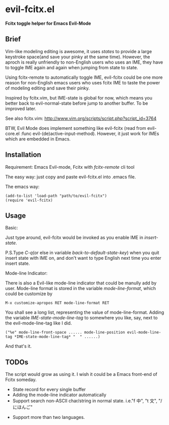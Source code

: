 # evil-fcitx.el
**Fcitx toggle helper for Emacs Evil-Mode**

## Brief

Vim-like modeling editing is awesome, it uses *states* to provide a large keystroke space(and save your pinky at the same time). However, the aproch is really unfriendly to non-English users who uses an IME, they have to toggle IME again and again when jumping from state to state.

Using fcitx-remote to automatically toggle IME, evil-fcitx could be one more reason for non-English emacs users who uses fcitx IME to taste the power of modeling editing and save their pinky.

Inspired by fcitx.vim, but IME-state is global for now, which means you better back to evil-normal-state before jump to another buffer. To be improved later.

See also fcitx.vim: http://www.vim.org/scripts/script.php?script_id=3764

BTW, Evil Mode does implement something like evil-fcitx (read from evil-core.el :func evil-(de)active-input-method). However, it just work for IMEs which are embedded in Emacs.

## Installation

Requirement: Emacs Evil-mode, Fcitx with *fcitx-remote* cli tool

The easy way: just copy and paste evil-fcitx.el into .emacs file.

The emacs way: 
~~~
(add-to-list 'load-path "path/to/evil-fcitx")
(require 'evil-fcitx)
~~~

## Usage

Basic:

Just type around, evil-fcitx would be invoked as you enable IME in *insert-state*.

P.S.Type *C-q*(or else in variable *back-to-default-state-key*) when you quit insert state with IME on, and don't want to type English next time you enter insert state.

Mode-line Indicator:

There is also a Evil-like mode-line indicator that could be manully add by user. Mode-line format is stored in the variable *mode-line-format*, which could be customize by

~~~
M-x customize-apropos RET mode-line-format RET
~~~

You shall see a long list, representing the value of mode-line-format. Adding the variable *IME-state-mode-line-tag* to somewhere you like, say, next to the evil-mode-line-tag like I did.

~~~
("%e" mode-line-front-space ...... mode-line-position evil-mode-line-tag *IME-state-mode-line-tag* "  " ......)
~~~

And that's it.

## TODOs

The script would grow as using it. I wish it could be a Emacs front-end of Fcitx someday.

* State record for every single buffer
* Adding the mode-line indicator automatically
* Support search non-ASCII char/string in normal state. i.e."f 中", "t 文", "/ にほんご"
- Support more than two languages.
